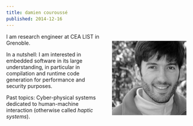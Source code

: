 ```yaml
---
title: damien couroussé
published: 2014-12-16
---
```


<img src="/images/damien.jpg" style="float: right; margin: 20px; width: 200px;" />

I am research engineer at CEA LIST in Grenoble.


In a nutshell:
I am interested in embedded software in its large understanding,
in particular in compilation and runtime code generation for performance and security purposes.

Past topics:
Cyber-physical systems dedicated to human-machine interaction (otherwise called _haptic systems_).




